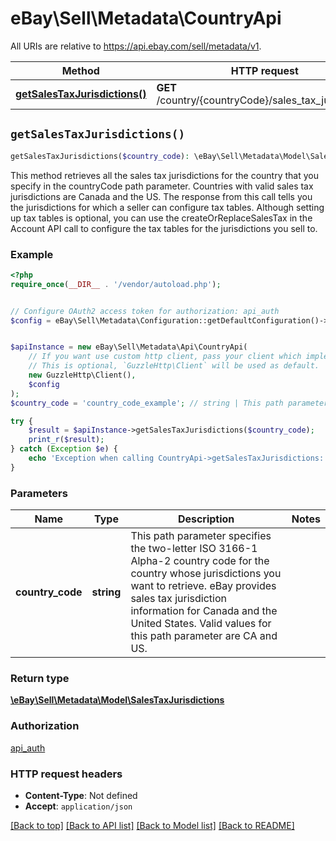 # eBay\Sell\Metadata\CountryApi

All URIs are relative to https://api.ebay.com/sell/metadata/v1.

Method | HTTP request | Description
------------- | ------------- | -------------
[**getSalesTaxJurisdictions()**](CountryApi.md#getSalesTaxJurisdictions) | **GET** /country/{countryCode}/sales_tax_jurisdiction | 


## `getSalesTaxJurisdictions()`

```php
getSalesTaxJurisdictions($country_code): \eBay\Sell\Metadata\Model\SalesTaxJurisdictions
```



This method retrieves all the sales tax jurisdictions for the country that you specify in the countryCode path parameter. Countries with valid sales tax jurisdictions are Canada and the US. The response from this call tells you the jurisdictions for which a seller can configure tax tables. Although setting up tax tables is optional, you can use the createOrReplaceSalesTax in the Account API call to configure the tax tables for the jurisdictions you sell to.

### Example

```php
<?php
require_once(__DIR__ . '/vendor/autoload.php');


// Configure OAuth2 access token for authorization: api_auth
$config = eBay\Sell\Metadata\Configuration::getDefaultConfiguration()->setAccessToken('YOUR_ACCESS_TOKEN');


$apiInstance = new eBay\Sell\Metadata\Api\CountryApi(
    // If you want use custom http client, pass your client which implements `GuzzleHttp\ClientInterface`.
    // This is optional, `GuzzleHttp\Client` will be used as default.
    new GuzzleHttp\Client(),
    $config
);
$country_code = 'country_code_example'; // string | This path parameter specifies the two-letter ISO 3166-1 Alpha-2 country code for the country whose jurisdictions you want to retrieve. eBay provides sales tax jurisdiction information for Canada and the United States. Valid values for this path parameter are CA and US.

try {
    $result = $apiInstance->getSalesTaxJurisdictions($country_code);
    print_r($result);
} catch (Exception $e) {
    echo 'Exception when calling CountryApi->getSalesTaxJurisdictions: ', $e->getMessage(), PHP_EOL;
}
```

### Parameters

Name | Type | Description  | Notes
------------- | ------------- | ------------- | -------------
 **country_code** | **string**| This path parameter specifies the two-letter ISO 3166-1 Alpha-2 country code for the country whose jurisdictions you want to retrieve. eBay provides sales tax jurisdiction information for Canada and the United States. Valid values for this path parameter are CA and US. |

### Return type

[**\eBay\Sell\Metadata\Model\SalesTaxJurisdictions**](../Model/SalesTaxJurisdictions.md)

### Authorization

[api_auth](../../README.md#api_auth)

### HTTP request headers

- **Content-Type**: Not defined
- **Accept**: `application/json`

[[Back to top]](#) [[Back to API list]](../../README.md#endpoints)
[[Back to Model list]](../../README.md#models)
[[Back to README]](../../README.md)
